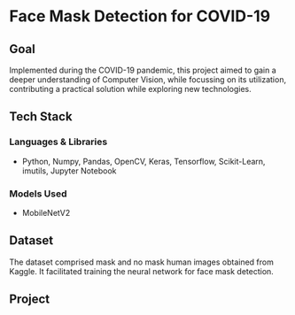 # Face Mask Detection for COVID-19

## Goal

Implemented during the COVID-19 pandemic, this project aimed to gain a deeper understanding of Computer Vision, while focussing on its utilization, contributing a practical solution while exploring new technologies.


## Tech Stack

### Languages & Libraries
- Python, Numpy, Pandas, OpenCV, Keras, Tensorflow, Scikit-Learn, imutils, Jupyter Notebook

### Models Used
- MobileNetV2

## Dataset

The dataset comprised mask and no mask human images obtained from Kaggle. It facilitated training the neural network for face mask detection.

## Project

